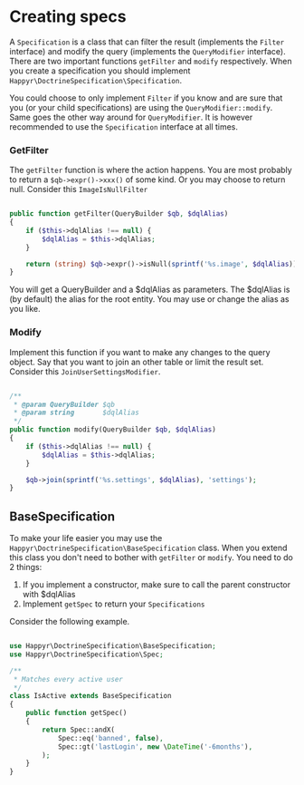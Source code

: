 # Creating specs

A `Specification` is a class that can filter the result (implements the `Filter` interface) and modify the query
(implements the `QueryModifier` interface). There are two important functions `getFilter` and `modify` respectively.
When you create a specification you should implement `Happyr\DoctrineSpecification\Specification`.

You could choose to only implement `Filter` if you know and are sure that you (or your child
specifications) are using the `QueryModifier::modify`. Same goes the other way around for `QueryModifier`. It is
however recommended to use the `Specification` interface at all times.

### GetFilter

The `getFilter` function is where the action happens. You are most probably to return a `$qb->expr()->xxx()` of some kind. Or you may
choose to return null. Consider this `ImageIsNullFilter`

``` php

public function getFilter(QueryBuilder $qb, $dqlAlias)
{
    if ($this->dqlAlias !== null) {
        $dqlAlias = $this->dqlAlias;
    }

    return (string) $qb->expr()->isNull(sprintf('%s.image', $dqlAlias));
}
```

You will get a QueryBuilder and a $dqlAlias as parameters. The $dqlAlias is (by default) the alias for the root entity.
You may use or change the alias as you like.


### Modify

Implement this function if you want to make any changes to the query object. Say that you want to join an other table
or limit the result set. Consider this `JoinUserSettingsModifier`.

```php

/**
 * @param QueryBuilder $qb
 * @param string       $dqlAlias
 */
public function modify(QueryBuilder $qb, $dqlAlias)
{
    if ($this->dqlAlias !== null) {
        $dqlAlias = $this->dqlAlias;
    }

    $qb->join(sprintf('%s.settings', $dqlAlias), 'settings');
}

```


## BaseSpecification

To make your life easier you may use the `Happyr\DoctrineSpecification\BaseSpecification` class. When you extend
this class you don't need to bother with `getFilter` or `modify`. You need to do 2 things:

1. If you implement a constructor, make sure to call the parent constructor with $dqlAlias
2. Implement `getSpec` to return your `Specifications`

Consider the following example.

``` php

use Happyr\DoctrineSpecification\BaseSpecification;
use Happyr\DoctrineSpecification\Spec;

/**
 * Matches every active user
 */
class IsActive extends BaseSpecification
{
    public function getSpec()
    {
        return Spec::andX(
            Spec::eq('banned', false),
            Spec::gt('lastLogin', new \DateTime('-6months'),
        );
    }
}
```
